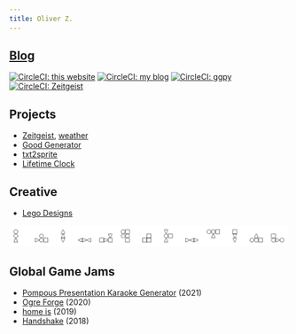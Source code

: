 ```yaml
---
title: Oliver Z.
---
```


## [Blog](https://oliz.io/blog/)


[![CircleCI: this website](https://img.shields.io/circleci/build/gh/ooz/ooz.github.io?label=Website)](https://circleci.com/gh/ooz/ooz.github.io)
[![CircleCI: my blog](https://img.shields.io/circleci/build/gh/ooz/blog?label=Blog)](https://circleci.com/gh/ooz/blog)
[![CircleCI: ggpy](https://img.shields.io/circleci/build/gh/ooz/ggpy?label=ggpy)](https://circleci.com/gh/ooz/ggpy)
[![CircleCI: Zeitgeist](https://img.shields.io/circleci/build/gh/ooz/zeitgeist?label=Zeitgeist)](https://circleci.com/gh/ooz/zeitgeist)

## Projects

* [Zeitgeist](https://oliz.io/zeitgeist/), [weather](https://oliz.io/zeitgeist/weather.html)
* [Good Generator](https://oliz.io/ggpy/)
* [txt2sprite](https://github.com/ooz/txt2sprite)
* [Lifetime Clock](https://oliz.io/lifetime-clock/?headline=Olli%27s%20Zeit&workingHoursPerWeek=35&regularHoursPerWeek=77&hourlyNet=16.10&angus)

## Creative

* [Lego Designs](https://oliz.io/mocs/)

[![Bauhaus Creatures](https://raw.githubusercontent.com/ooz/art/master/bauhaus_creatures/examples/13x1x1552518380_alpha.png)](https://github.com/ooz/art/tree/master/bauhaus_creatures)

## Global Game Jams

* [Pompous Presentation Karaoke Generator](https://github.com/ooz/ppkg) (2021)
* [Ogre Forge](https://oliz.io/ogre-forge/) (2020)
* [home is](https://oliz.io/home-is/) (2019)
* [Handshake](https://oliz.io/handshake/) (2018)


